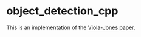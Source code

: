 # object_detection_cpp

This is an implementation of the [Viola-Jones paper](https://www.face-rec.org/algorithms/Boosting-Ensemble/16981346.pdf).


